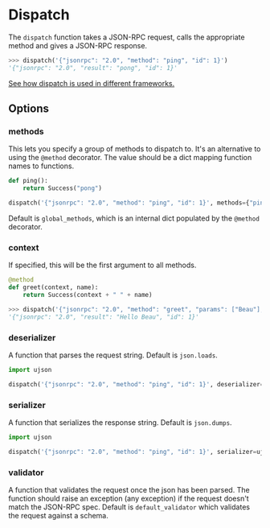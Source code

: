 # Dispatch

The `dispatch` function takes a JSON-RPC request, calls the appropriate method
and gives a JSON-RPC response.

```python
>>> dispatch('{"jsonrpc": "2.0", "method": "ping", "id": 1}')
'{"jsonrpc": "2.0", "result": "pong", "id": 1}'
```

[See how dispatch is used in different frameworks.](examples)

## Options

### methods

This lets you specify a group of methods to dispatch to. It's an alternative to
using the `@method` decorator. The value should be a dict mapping function
names to functions.

```python
def ping():
    return Success("pong")

dispatch('{"jsonrpc": "2.0", "method": "ping", "id": 1}', methods={"ping": ping})
```

Default is `global_methods`, which is an internal dict populated by the
`@method` decorator.

### context

If specified, this will be the first argument to all methods.

```python
@method
def greet(context, name):
    return Success(context + " " + name)

>>> dispatch('{"jsonrpc": "2.0", "method": "greet", "params": ["Beau"], "id": 1}', context="Hello")
'{"jsonrpc": "2.0", "result": "Hello Beau", "id": 1}'
```

### deserializer

A function that parses the request string. Default is `json.loads`.

```python
import ujson

dispatch('{"jsonrpc": "2.0", "method": "ping", "id": 1}', deserializer=ujson.loads)
```

### serializer

A function that serializes the response string. Default is `json.dumps`.

```python
import ujson

dispatch('{"jsonrpc": "2.0", "method": "ping", "id": 1}', serializer=ujson.loads)
```

### validator

A function that validates the request once the json has been parsed. The
function should raise an exception (any exception) if the request doesn't match
the JSON-RPC spec. Default is `default_validator` which validates the request
against a schema.
